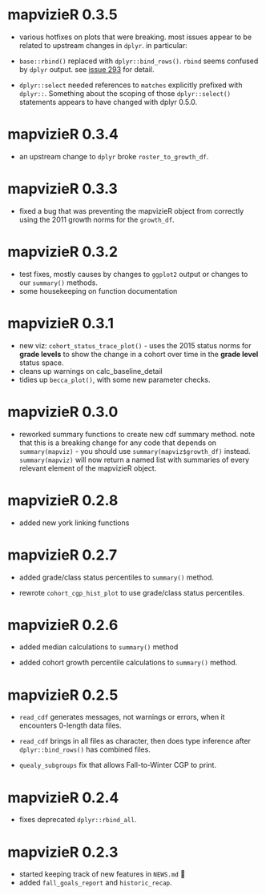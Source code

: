 # mapvizieR 0.3.5

* various hotfixes on plots that were breaking.  most issues appear to be related to upstream changes in `dplyr`. in particular:

- `base::rbind()` replaced with `dplyr::bind_rows()`.  `rbind` seems confused by `dplyr` output.  see [issue 293](https://github.com/almartin82/mapvizieR/issues/293) for detail.

- `dplyr::select` needed references to `matches` explicitly prefixed with `dplyr::`.  Something about the scoping of those `dplyr::select()` statements appears to have changed with dplyr 0.5.0.


# mapvizieR 0.3.4

* an upstream change to `dplyr` broke `roster_to_growth_df`.

# mapvizieR 0.3.3

* fixed a bug that was preventing the mapvizieR object from correctly using the 2011 growth norms for the `growth_df`.

# mapvizieR 0.3.2

* test fixes, mostly causes by changes to `ggplot2` output or changes to our `summary()` methods.
* some housekeeping on function documentation

# mapvizieR 0.3.1

* new viz: `cohort_status_trace_plot()` - uses the 2015 status norms for **grade levels** to show the change in a cohort over time in the **grade level** status space.
* cleans up warnings on calc_baseline_detail 
* tidies up `becca_plot()`, with some new parameter checks.

# mapvizieR 0.3.0

* reworked summary functions to create new cdf summary method.  note that this is a breaking change for any code that depends on `summary(mapviz)` - you should use `summary(mapviz$growth_df)` instead.  `summary(mapviz)` will now return a named list with summaries of every relevant element of the mapvizieR object. 

# mapvizieR 0.2.8

* added new york linking functions

# mapvizieR 0.2.7

* added grade/class status percentiles to `summary()` method.

* rewrote `cohort_cgp_hist_plot` to use grade/class status percentiles.

# mapvizieR 0.2.6

* added median calculations to `summary()` method

* added cohort growth percentile calculations to `summary()` method.

# mapvizieR 0.2.5

* `read_cdf` generates messages, not warnings or errors, when it encounters 0-length data files.

* `read_cdf` brings in all files as character, then does type inference after `dplyr::bind_rows()` has combined files.

* `quealy_subgroups` fix that allows Fall-to-Winter CGP to print.

# mapvizieR 0.2.4

* fixes deprecated `dplyr::rbind_all`.

# mapvizieR 0.2.3

* started keeping track of new features in `NEWS.md` :see_no_evil:
* added `fall_goals_report` and `historic_recap`.

